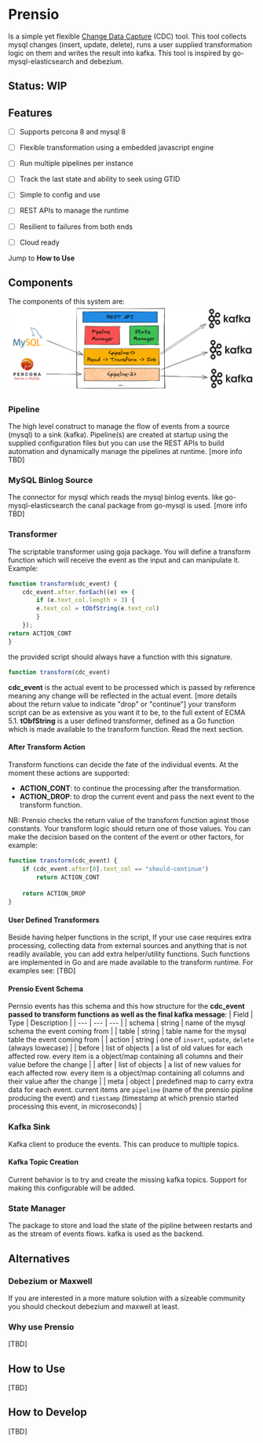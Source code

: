 
# Prensio
Is a simple yet flexible [Change Data Capture](https://en.wikipedia.org/wiki/Change_data_capture) (CDC) tool. This tool collects mysql changes (insert, update, delete), runs a user supplied transformation logic on them and writes the result into kafka. This tool is inspired by go-mysql-elasticsearch and debezium.

## Status: WIP

## Features
 - [ ] Supports percona 8 and mysql 8
 - [ ] Flexible transformation using a embedded javascript engine
 - [ ] Run multiple pipelines per instance
 - [ ] Track the last state and ability to seek using GTID
 - [ ] Simple to config and use
 - [ ] REST APIs to manage the runtime
 - [ ] Resilient to failures from both ends
 - [ ] Cloud ready


  Jump to **How to Use**

## Components
The components of this system are:
![Components](/docs/prensio-components.png?raw=true "Components")

### Pipeline
The high level construct to manage the flow of events from a source (mysql) to a sink (kafka). Pipeline(s) are created at startup using the supplied configuration files but you can use the REST APIs to build automation and dynamically manage the pipelines at runtime.
[more info TBD]

### MySQL Binlog Source
The connector for mysql which reads the mysql binlog events. like go-mysql-elasticsearch the canal package from go-mysql is used.
[more info TBD]

### Transformer
The scriptable transformer using goja package. You will define a transform function which will receive the event as the input and can manipulate it. Example:
```javascript
function transform(cdc_event) {
	cdc_event.after.forEach((e) => {
		if (e.text_col.length > 3) {
		e.text_col = tObfString(e.text_col)
		}
	});
return ACTION_CONT
}
```
the provided script should always have a function with this signature.
```javascript
function transform(cdc_event)
```
**cdc_event** is the actual event to be processed which is passed by reference meaning any change will be reflected in the actual event.
[more details about the return value to indicate "drop" or "continue"]
your transform script can be as extensive as you want it to be, to the full extent of ECMA 5.1.
**tObfString** is a user defined transformer, defined as a Go function which is made available to the transform function. Read the next section.
#### After Transform Action
Transform functions can decide the fate of the individual events. At the moment these actions are supported:
- **ACTION_CONT**: to continue the processing after the transformation.
- **ACTION_DROP**: to drop the current event and pass the next event to the transform function.

NB: Prensio checks the return value of the transform function aginst those constants. Your transform logic should return one of those values.
You can make the decision based on the content of the event or other factors, for example:
```javascript
function transform(cdc_event) {
    if (cdc_event.after[0].text_col == "should-continue")
        return ACTION_CONT

    return ACTION_DROP
}
```

#### User Defined Transformers
Beside having helper functions in the script, If your use case requires extra processing, collecting data from external sources and anything that is not readily available, you can add extra helper/utility functions. Such functions are implemented in Go and are made available to the transform runtime.
For examples see: [TBD]

#### Prensio Event Schema
Pernsio events has this schema and this how structure for the **cdc_event passed to transform functions as well as the final kafka message**:
|  Field | Type | Description  |
| --- | --- | --- |
| schema  | string | name of the mysql schema the event coming from |
| table | string | table name for the mysql table the event coming from  |
| action  | string | one of `insert`, `update`, `delete`  (always lowecase) |
| before  | list of objects  | a list of old values for each affected row. every item is a object/map containing all columns and their value before the change |
| after | list of objects | a list of new values for each affected row. every item is a object/map containing all columns and their value after the change |
| meta | object | predefined map to carry extra data for each event. current items are `pipeline` (name of the prensio pipline producing the event) and `timstamp` (timestamp at which prensio started processing this event, in microseconds) |


### Kafka Sink
Kafka client to produce the events. This can produce to multiple topics.
#### Kafka Topic Creation
Current behavior is to try and create the missing kafka topics. Support for making this configurable will be added.

### State Manager
The package to store and load the state of the pipline between restarts and as the stream of events flows. kafka is used as the backend.



## Alternatives
### Debezium or Maxwell
If you are interested in a more mature solution with a sizeable community you should checkout debezium and maxwell at least.


### Why use Prensio
[TBD]
  

## How to Use
[TBD]

## How to Develop
[TBD]

